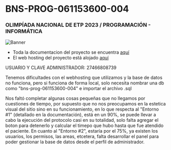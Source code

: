 # BNS-PROG-061153600-004
### OLIMPÍADA NACIONAL DE ETP 2023 / PROGRAMACIÓN - INFORMÁTICA

![Banner](https://github.com/analeguizamon/BNS-PROG-061153600-004/assets/129904087/c2d77745-05ea-4f77-9b04-14a4119ecc05)

- Toda la documentacion del proyecto se encuentra [aquí](https://drive.google.com/file/d/1iQ7bajez-U4HonVBQCrOelWdhvRVxk2N/view)
- El web hosting del proyecto está alojado [aquí](https://bns-progr-061153600-004.000webhostapp.com/)

USUARIO Y CLAVE ADMINISTRADOR: 27466808739

Tenemos dificultades con el webhosting que utilizamos y la base de datos no funciona, pero si funciona
de forma local, solo necesita nombrar una db como "bns-prog-061153600-004" e importar el archivo .sql

Nos faltó completar algunas cosas pequeñas que no llegamos por cuestiones de tiempo, por supuesto
que no nos preocupamos en la estetica visual del sitio sino en su funcionamiento, en lo que respecta
al "Entorno #1" (detallado en la documentación), está en un 90%, se puede llevar a cabo la ejecución
del protocolo casi en su totalidad, solo falta agregar el boton para detenerlo y calcular el timepo
que hubo hasta que fue atendido el paciente. En cuanto al "Entorno #2", estaría por el 75%, ya
existen los usuarios, los permisos, las areas, etcetera, falta desarrollar el panel para poder
gestionar la base de datos desde el perfil de administrador.
